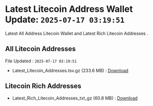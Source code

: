 # Latest Litecoin Address Wallet Update: `2025-07-17 03:19:51`

Latest All Address Litecoin Wallet and Latest Rich Litecoin Addresses .

## All Litecoin Addresses

File Updated : `2025-07-17 03:19:51`

- Latest_Litecoin_Addresses.tsv.gz (233.6 MB) : [Download](https://github.com/Pymmdrza/Rich-Address-Wallet/releases/tag/Litecoin)

## Litecoin Rich Addresses

- Latest_Rich_Litecoin_Addresses_txt_gz (60.8 MB) : [Download](https://github.com/Pymmdrza/Rich-Address-Wallet/releases/tag/Litecoin)
